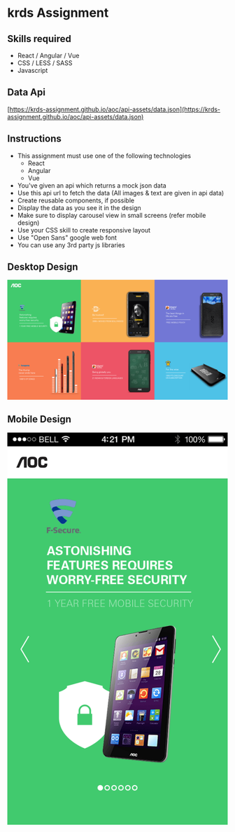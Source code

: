 # krds Assignment

## Skills required

- React / Angular / Vue
- CSS / LESS / SASS
- Javascript

## Data Api

[https://krds-assignment.github.io/aoc/api-assets/data.json](https://krds-assignment.github.io/aoc/api-assets/data.json)

## Instructions

- This assignment must use one of the following technologies
  - React
  - Angular
  - Vue
- You've given an api which returns a mock json data
- Use this api url to fetch the data
  (All images & text are given in api data)
- Create reusable components, if possible
- Display the data as you see it in the design
- Make sure to display carousel view in small screens
  (refer mobile design)
- Use your CSS skill to create responsive layout
- Use "Open Sans" google web font
- You can use any 3rd party js libraries

## Desktop Design

![](./working-files/desktop.png)

## Mobile Design

![](./working-files/mobile.png)
